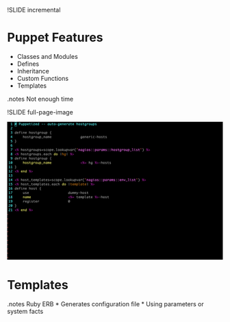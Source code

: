 
!SLIDE incremental 

# Puppet Features #

* Classes and Modules
* Defines
* Inheritance
* Custom Functions
* Templates

.notes Not enough time


!SLIDE full-page-image 


![Template Example](template.png)

# Templates

.notes Ruby ERB * Generates configuration file * Using parameters or system facts

